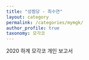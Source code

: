 ```yaml
---
title: "성찜당 - 최수연"
layout: category
permalink: /categories/mymgk/
author_profile: true
taxonomy: 모각코
---
```

2020 하계 모각코 개인 보고서
